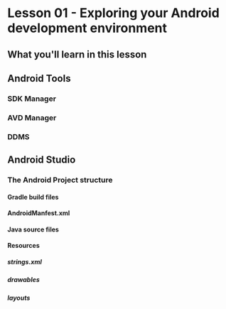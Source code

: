 # Lesson 01 - Exploring your Android development environment

## What you'll learn in this lesson

## Android Tools

### SDK Manager

### AVD Manager

### DDMS

## Android Studio

### The Android Project structure

#### Gradle build files

#### AndroidManfest.xml

#### Java source files

#### Resources

##### strings.xml

##### drawables

##### layouts

